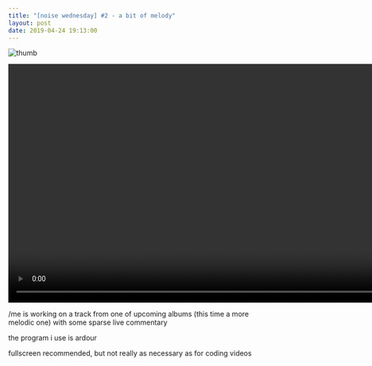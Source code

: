 ```yaml
---
title: "[noise wednesday] #2 - a bit of melody"
layout: post
date: 2019-04-24 19:13:00
---
```


![thumb](video/noise-wednesday-2.jpg)

<cut/>

<div class="video">
  <video controls onloadedmetadata="" width="960px">
    <source src="video/noise-wednesday-2.webm">
  </video>
</div>

/me is working on a track from one of upcoming albums (this time a more melodic
one) with some sparse live commentary

the program i use is ardour

fullscreen recommended, but not really as necessary as for coding videos
